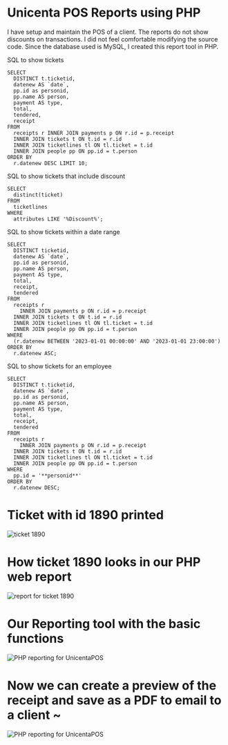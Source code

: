 # Unicenta POS Reports using PHP

I have setup and maintain the POS of a client. The reports do not show discounts on transactions.
I did not feel comfortable modifying the source code. Since the database used is MySQL, I created this report tool in PHP.

SQL to show tickets
```
SELECT 
  DISTINCT t.ticketid,
  datenew AS `date`, 
  pp.id as personid, 
  pp.name AS person,
  payment AS type, 
  total, 
  tendered,
  receipt
FROM
  receipts r INNER JOIN payments p ON r.id = p.receipt
  INNER JOIN tickets t ON t.id = r.id
  INNER JOIN ticketlines tl ON tl.ticket = t.id
  INNER JOIN people pp ON pp.id = t.person
ORDER BY 
  r.datenew DESC LIMIT 10;
```

SQL to show tickets that include discount
```
SELECT 
  distinct(ticket) 
FROM 
  ticketlines 
WHERE 
  attributes LIKE '%Discount%';
```

SQL to show tickets within a date range
```
SELECT 
  DISTINCT ticketid,
  datenew AS `date`, 
  pp.id as personid, 
  pp.name AS person,
  payment AS type, 
  total,   
  receipt,
  tendered
FROM
  receipts r
    INNER JOIN payments p ON r.id = p.receipt
  INNER JOIN tickets t ON t.id = r.id
  INNER JOIN ticketlines tl ON tl.ticket = t.id
  INNER JOIN people pp ON pp.id = t.person
WHERE
  (r.datenew BETWEEN '2023-01-01 00:00:00' AND '2023-01-01 23:00:00') 
ORDER BY 
  r.datenew ASC;
```
SQL to show tickets for an employee
```
SELECT 
  DISTINCT t.ticketid,
  datenew AS `date`, 
  pp.id as personid, 
  pp.name AS person, 
  payment AS type, 
  total, 
  receipt,
  tendered
FROM
  receipts r
    INNER JOIN payments p ON r.id = p.receipt
  INNER JOIN tickets t ON t.id = r.id
  INNER JOIN ticketlines tl ON tl.ticket = t.id
  INNER JOIN people pp ON pp.id = t.person
WHERE
  pp.id = '**personid**'				
ORDER BY 
  r.datenew DESC;
```

# Ticket with id 1890 printed

![ticket 1890](https://github.com/wilwad/php-reporting-for-unicentaopos/blob/main/ticket-1890.png?raw=true)

# How ticket 1890 looks in our PHP web report

![report for ticket 1890](https://github.com/wilwad/php-reporting-for-unicentaopos/blob/main/1890-report.png?raw=true)

# Our Reporting tool with the basic functions

![PHP reporting for UnicentaPOS](https://github.com/wilwad/php-reporting-for-unicentaopos/blob/main/php-reporting.png?raw=true)

# Now we can create a preview of the receipt and save as a PDF to email to a client ~ 

![PHP reporting for UnicentaPOS](https://github.com/wilwad/php-reporting-for-unicentaopos/blob/main/send-receipt-by-email.png?raw=true)
